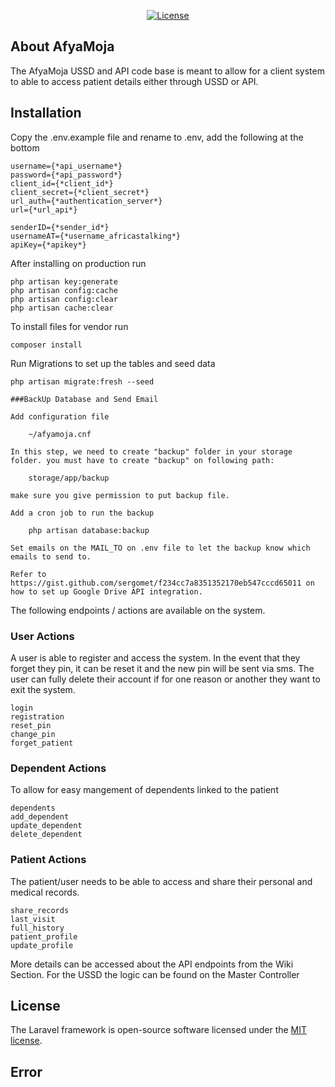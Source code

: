 <p align="center">
<a href="https://packagist.org/packages/laravel/framework"><img src="https://poser.pugx.org/laravel/framework/license.svg" alt="License"></a>
</p>

## About AfyaMoja

The AfyaMoja USSD and API code base is meant to allow for a client system to able to access patient details either through USSD or API.

## Installation

Copy the .env.example file and rename to .env, add the following at the bottom

    username={*api_username*}
    password={*api_password*}
    client_id={*client_id*}
    client_secret={*client_secret*}
    url_auth={*authentication_server*}
    url={*url_api*}

    senderID={*sender_id*}
    usernameAT={*username_africastalking*}
    apiKey={*apikey*}

After installing on production run

    php artisan key:generate
    php artisan config:cache
    php artisan config:clear
    php artisan cache:clear

To install files for vendor run

    composer install

Run Migrations to set up the tables and seed data

    php artisan migrate:fresh --seed

    ###BackUp Database and Send Email

    Add configuration file

        ~/afyamoja.cnf

    In this step, we need to create "backup" folder in your storage folder. you must have to create "backup" on following path:

        storage/app/backup

    make sure you give permission to put backup file.

    Add a cron job to run the backup

        php artisan database:backup

    Set emails on the MAIL_TO on .env file to let the backup know which emails to send to.

    Refer to https://gist.github.com/sergomet/f234cc7a8351352170eb547cccd65011 on how to set up Google Drive API integration.

The following endpoints / actions are available on the system.

### User Actions

A user is able to register and access the system.
In the event that they forget they pin, it can be reset it and the new pin will be sent via sms.
The user can fully delete their account if for one reason or another they want to exit the system.

    login
    registration
    reset_pin
    change_pin
    forget_patient

### Dependent Actions

To allow for easy mangement of dependents linked to the patient

    dependents
    add_dependent
    update_dependent
    delete_dependent

### Patient Actions

The patient/user needs to be able to access and share their personal and medical records.

    share_records
    last_visit
    full_history
    patient_profile
    update_profile

More details can be accessed about the API endpoints from the Wiki Section.
For the USSD the logic can be found on the Master Controller

## License

The Laravel framework is open-source software licensed under the [MIT license](https://opensource.org/licenses/MIT).

## Error
